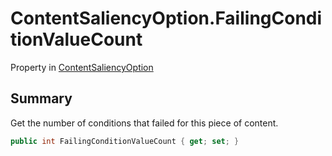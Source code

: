 # ContentSaliencyOption.FailingConditionValueCount

Property in [ContentSaliencyOption](/docs/api/csharp/yarn.saliency.contentsaliencyoption.md)

## Summary


Get the number of conditions that failed for this piece of content.


```csharp
public int FailingConditionValueCount { get; set; }
```

